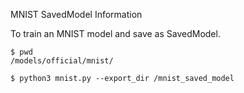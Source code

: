 MNIST SavedModel Information

To train an MNIST model and save as SavedModel.

```
$ pwd
/models/official/mnist/

$ python3 mnist.py --export_dir /mnist_saved_model
```
